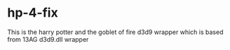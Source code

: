 # hp-4-fix
This is the harry potter and the goblet of fire d3d9 wrapper which is based from 13AG d3d9.dll wrapper

